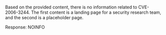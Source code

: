 Based on the provided content, there is no information related to CVE-2006-3244. The first content is a landing page for a security research team, and the second is a placeholder page.

Response: NOINFO